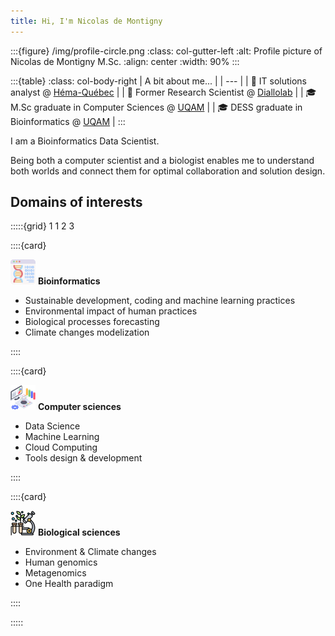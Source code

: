 ```yaml
---
title: Hi, I'm Nicolas de Montigny
---
```


:::{figure} /img/profile-circle.png
:class: col-gutter-left
:alt: Profile picture of Nicolas de Montigny M.Sc.
:align: center
:width: 90%
:::

:::{table}
:class: col-body-right
| A bit about me... |
| --- |
| 💼 IT solutions analyst @ [Héma-Québec](https://www.hemaquebec.ca/) |
| 🔬 Former Research Scientist @ [Diallolab](https://diallolab.com/) |
| 🎓 M.Sc graduate in Computer Sciences @ [UQAM](https://etudier.uqam.ca/programme?code=2283) |
| 🎓 DESS graduate in Bioinformatics @ [UQAM](https://etudier.uqam.ca/programme/dess-bio-informatique) |
:::

I am a Bioinformatics Data Scientist.

Being both a computer scientist and a biologist enables me to understand both worlds and connect them for optimal collaboration and solution design.

## Domains of interests

:::::{grid} 1 1 2 3

::::{card}

![Bioinformatics icons created by Freepik - Flaticon](/img/bioinformatics.png "Bioinformatics") **Bioinformatics**

* Sustainable development, coding and machine learning practices
* Environmental impact of human practices
* Biological processes forecasting
* Climate changes modelization

::::

::::{card}

![Computer icons created by vectorsmarket15 - Flaticon](/img/compsci.png "ComputerScience") **Computer sciences**

* Data Science
* Machine Learning
* Cloud Computing
* Tools design & development

::::

::::{card}

![Biology icons created by Eucalyp - Flaticon](/img/biology.png "Biology") **Biological sciences**

* Environment & Climate changes
* Human genomics
* Metagenomics
* One Health paradigm

::::

:::::